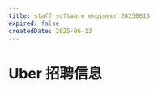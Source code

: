```yaml
---
title: staff software engineer 20250613
expired: false
createdDate: 2025-06-13
---
```


# Uber 招聘信息

<JobPostingTable job-posting-json-path="uber/data/staff-software-engineer-20250613.json" />
